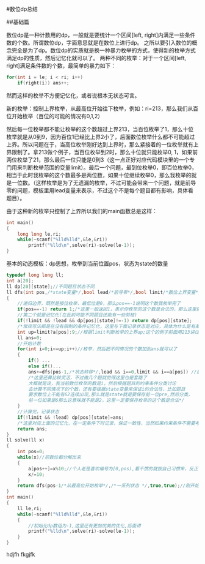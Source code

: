 #数位dp总结

##基础篇

数位dp是一种计数用的dp，一般就是要统计一个区间[left, right]内满足一些条件数的个数。所谓数位dp，字面意思就是在数位上进行dp。
之所以要引入数位的概念完全是为了dp。数位dp的实质就是换一种暴力枚举的方式，使得新的枚举方式满足dp的性质，然后记忆化就可以了。
两种不同的枚举：对于一个区间[left, right]满足条件数的个数，最简单的暴力如下：
```c++
for(int i = le; i < ri; i++)
    if(right(i)) ans++;
```
然而这样的枚举不方便记忆化，或者说根本无状态可言。

新的枚举：控制上界枚举，从最高位开始往下枚举，例如：ri=213，那么我们从百位开始枚举（百位的可能的情况有0,1,2）

然后每一位枚举都不能让枚举的这个数超过上界213，当百位枚举了1，那么十位枚举就是从0到9，因为百位1已经比上界2小了，后面数位枚举什么都不可能超过上界。所以问题在于，当高位枚举刚好达到上界时，那么紧接着的一位枚举就有上界限制了。拿213做个例子，当百位枚举到2时，那么十位就只能枚举0, 1，如果前两位枚举了21，那么最后一位只能是0到3（这一点正好对应代码模块里的一个专门用来判断枚举范围的变量limit）。最后一个问题，最到位枚举0，即百位枚举0，相当于此时我枚举的这个数最多是两位数，如果十位继续枚举0，那么我枚举的就是一位数。（这样枚举是为了无遗漏的枚举，不过可能会带来一个问题，就是前导零的问题，模板里用lead变量来表示，不过这个不是每个题目都有影响，具体看题目）。

由于这种新的枚举只控制了上界所以我们的main函数总是这样：
```c++
int main()
{
    long long le,ri;
    while(~scanf("%lld%lld",&le,&ri))
        printf("%lld\n",solve(ri)-solve(le-1));
}
```
基本的动态模板：dp思想，枚举到当前位置pos，状态为state的数量

```c++
typedef long long ll;
int a[20];
ll dp[20][state];//不同题目状态不同
ll dfs(int pos,/*state变量*/,bool lead/*前导零*/,bool limit/*数位上界变量*/)//不是每个题都要判断前导零
{
    //递归边界，既然是按位枚举，最低位是0，那么pos==-1说明这个数我枚举完了
    if(pos==-1) return 1;/*这里一般返回1，表示你枚举的这个数是合法的，那么这里就需要你在枚举时必须每一位都要满足题目条件，也就是说当前枚举到pos位，一定要保证前面已经枚举的数位是合法的。不过具体题目不同或者写法不同的话不一定要返回1 */
    //第二个就是记忆化(在此前可能不同题目还能有一些剪枝)
    if(!limit && !lead && dp[pos][state]!=-1) return dp[pos][state];
    /*常规写法都是在没有限制的条件记忆化，这里与下面记录状态是对应，具体为什么是有条件的记忆化后面会讲*/
    int up=limit?a[pos]:9;//根据limit判断枚举的上界up;这个的例子前面用213讲过了
    ll ans=0;
    //开始计数
    for(int i=0;i<=up;i++)//枚举，然后把不同情况的个数加到ans就可以了
    {
        if() ...
        else if()...
        ans+=dfs(pos-1,/*状态转移*/,lead && i==0,limit && i==a[pos]) //最后两个变量传参都是这样写的
        /*这里还算比较灵活，不过做几个题就觉得这里也是套路了
        大概就是说，我当前数位枚举的数是i，然后根据题目的约束条件分类讨论
        去计算不同情况下的个数，还有要根据state变量来保证i的合法性，比如题目
        要求数位上不能有62连续出现,那么就是state就是要保存前一位pre,然后分类，
        前一位如果是6那么这意味就不能是2，这里一定要保存枚举的这个数是合法*/
    }
    //计算完，记录状态
    if(!limit && !lead) dp[pos][state]=ans;
    /*这里对应上面的记忆化，在一定条件下时记录，保证一致性，当然如果约束条件不需要考虑lead，这里就是lead就完全不用考虑了*/
    return ans;
}
ll solve(ll x)
{
    int pos=0;
    while(x)//把数位都分解出来
    {
        a[pos++]=x%10;//个人老是喜欢编号为[0,pos),看不惯的就按自己习惯来，反正注意数位边界就行
        x/=10;
    }
    return dfs(pos-1/*从最高位开始枚举*/,/*一系列状态 */,true,true);//刚开始最高位都是有限制并且有前导零的，显然比最高位还要高的一位视为0嘛
}
int main()
{
    ll le,ri;
    while(~scanf("%lld%lld",&le,&ri))
    {
        //初始化dp数组为-1,这里还有更加优美的优化,后面讲
        printf("%lld\n",solve(ri)-solve(le-1));
    }
}
```
hdjfh
fkgjfk